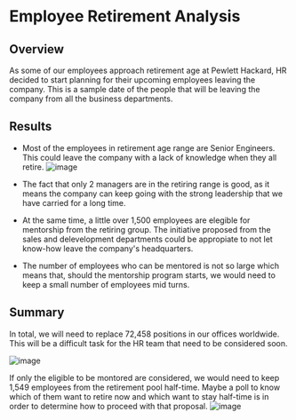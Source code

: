 # Employee Retirement Analysis

## Overview

As some of our employees approach retirement age at Pewlett Hackard, HR decided to start planning for their upcoming employees leaving the company. This is a sample date of the people that will be leaving the company from all the business departments.

## Results

- Most of the employees in retirement age range are Senior Engineers. This could leave the company with a lack of knowledge when they all retire. 
 ![image](https://user-images.githubusercontent.com/101848882/169732944-df2f9b22-995e-4013-b4df-d3e909cdcc27.png)

- The fact that only 2 managers are in the retiring range is good, as it means the company can keep going with the strong leadership that we have carried for a long time.

- At the same time, a little over 1,500 employees are elegible for mentorship from the retiring group. The initiative proposed from the sales and delevelopment departments could be appropiate to not let know-how leave the company's headquarters.

- The number of employees who can be mentored is not so large which means that, should the mentorship program starts, we would need to keep a small number of employees mid turns.

## Summary

In total, we will need to replace 72,458 positions in our offices worldwide. This will be a difficult task for the HR team that need to be considered soon.

![image](https://user-images.githubusercontent.com/101848882/169735421-5a1b421e-f10c-4d4f-a678-e7db049dcddd.png)

If only the eligible to be montored are considered, we would need to keep 1,549 employees from the retirement pool half-time. Maybe a poll to know which of them want to retire now and which want to stay half-time is in order to determine how to proceed with that proposal.
![image](https://user-images.githubusercontent.com/101848882/169736257-a7203cfa-bc1c-4275-93a8-5fa703004580.png)
